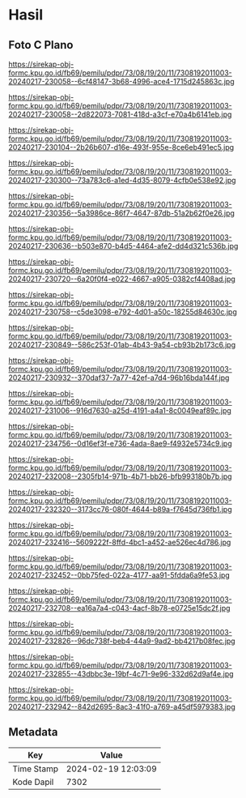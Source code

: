 # Hasil

## Foto C Plano

https://sirekap-obj-formc.kpu.go.id/fb69/pemilu/pdpr/73/08/19/20/11/7308192011003-20240217-230058--6cf48147-3b68-4996-ace4-1715d245863c.jpg

https://sirekap-obj-formc.kpu.go.id/fb69/pemilu/pdpr/73/08/19/20/11/7308192011003-20240217-230058--2d822073-7081-418d-a3cf-e70a4b6141eb.jpg

https://sirekap-obj-formc.kpu.go.id/fb69/pemilu/pdpr/73/08/19/20/11/7308192011003-20240217-230104--2b26b607-d16e-493f-955e-8ce6eb491ec5.jpg

https://sirekap-obj-formc.kpu.go.id/fb69/pemilu/pdpr/73/08/19/20/11/7308192011003-20240217-230300--73a783c6-a1ed-4d35-8079-4cfb0e538e92.jpg

https://sirekap-obj-formc.kpu.go.id/fb69/pemilu/pdpr/73/08/19/20/11/7308192011003-20240217-230356--5a3986ce-86f7-4647-87db-51a2b62f0e26.jpg

https://sirekap-obj-formc.kpu.go.id/fb69/pemilu/pdpr/73/08/19/20/11/7308192011003-20240217-230636--b503e870-b4d5-4464-afe2-dd4d321c536b.jpg

https://sirekap-obj-formc.kpu.go.id/fb69/pemilu/pdpr/73/08/19/20/11/7308192011003-20240217-230720--6a20f0f4-e022-4667-a905-0382cf4408ad.jpg

https://sirekap-obj-formc.kpu.go.id/fb69/pemilu/pdpr/73/08/19/20/11/7308192011003-20240217-230758--c5de3098-e792-4d01-a50c-18255d84630c.jpg

https://sirekap-obj-formc.kpu.go.id/fb69/pemilu/pdpr/73/08/19/20/11/7308192011003-20240217-230849--586c253f-01ab-4b43-9a54-cb93b2b173c6.jpg

https://sirekap-obj-formc.kpu.go.id/fb69/pemilu/pdpr/73/08/19/20/11/7308192011003-20240217-230932--370daf37-7a77-42ef-a7d4-96b16bda144f.jpg

https://sirekap-obj-formc.kpu.go.id/fb69/pemilu/pdpr/73/08/19/20/11/7308192011003-20240217-231006--916d7630-a25d-4191-a4a1-8c0049eaf89c.jpg

https://sirekap-obj-formc.kpu.go.id/fb69/pemilu/pdpr/73/08/19/20/11/7308192011003-20240217-234756--0d16ef3f-e736-4ada-8ae9-f4932e5734c9.jpg

https://sirekap-obj-formc.kpu.go.id/fb69/pemilu/pdpr/73/08/19/20/11/7308192011003-20240217-232008--2305fb14-971b-4b71-bb26-bfb993180b7b.jpg

https://sirekap-obj-formc.kpu.go.id/fb69/pemilu/pdpr/73/08/19/20/11/7308192011003-20240217-232320--3173cc76-080f-4644-b89a-f7645d736fb1.jpg

https://sirekap-obj-formc.kpu.go.id/fb69/pemilu/pdpr/73/08/19/20/11/7308192011003-20240217-232416--5609222f-8ffd-4bc1-a452-ae526ec4d786.jpg

https://sirekap-obj-formc.kpu.go.id/fb69/pemilu/pdpr/73/08/19/20/11/7308192011003-20240217-232452--0bb75fed-022a-4177-aa91-5fdda6a9fe53.jpg

https://sirekap-obj-formc.kpu.go.id/fb69/pemilu/pdpr/73/08/19/20/11/7308192011003-20240217-232708--ea16a7a4-c043-4acf-8b78-e0725e15dc2f.jpg

https://sirekap-obj-formc.kpu.go.id/fb69/pemilu/pdpr/73/08/19/20/11/7308192011003-20240217-232826--96dc738f-beb4-44a9-9ad2-bb4217b08fec.jpg

https://sirekap-obj-formc.kpu.go.id/fb69/pemilu/pdpr/73/08/19/20/11/7308192011003-20240217-232855--43dbbc3e-19bf-4c71-9e96-332d62d9af4e.jpg

https://sirekap-obj-formc.kpu.go.id/fb69/pemilu/pdpr/73/08/19/20/11/7308192011003-20240217-232942--842d2695-8ac3-41f0-a769-a45df5979383.jpg


## Metadata

| Key        | Value               |
| ---------- | ------------------- |
| Time Stamp | 2024-02-19 12:03:09 |
| Kode Dapil | 7302                |



